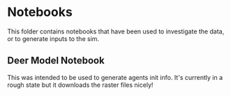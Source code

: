 # Notebooks

This folder contains notebooks that have been used to investigate the data, or to generate inputs to the sim.

## Deer Model Notebook

This was intended to be used to generate agents init info. It's currently in a rough state but it downloads the raster files nicely!